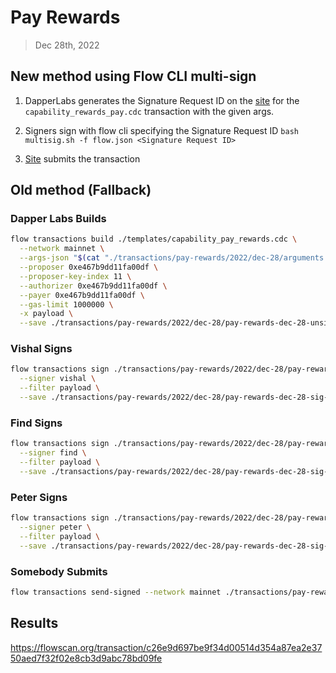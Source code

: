 # Pay Rewards
> Dec 28th, 2022

## New method using Flow CLI multi-sign

1. DapperLabs generates the Signature Request ID on the [site](https://flow-multisig-git-service-account-onflow.vercel.app/mainnet?type=serviceAccount&name=capability_pay_rewards.cdc&param=%5B%20%20%20%20%20%7B%20%20%20%20%20%20%20%20%20%22type%22:%20%22UFix64%22,%20%20%20%20%20%20%20%20%20%22value%22:%20%221312842.0%22%20%20%20%20%20%7D,%20%20%20%20%20%7B%20%20%20%20%20%20%20%20%20%22type%22:%20%22Dictionary%22,%20%20%20%20%20%20%20%20%20%22value%22:%20%5B%20%20%20%20%20%20%20%20%20%20%20%20%20%7B%20%20%20%20%20%20%20%20%20%20%20%20%20%20%20%20%20%22key%22:%20%7B%20%20%20%20%20%20%20%20%20%20%20%20%20%20%20%20%20%20%20%20%20%22type%22:%20%22String%22,%20%20%20%20%20%20%20%20%20%20%20%20%20%20%20%20%20%20%20%20%20%22value%22:%20%226c6af0933b710655ec553f4bead3b01c5e0a3ffd1194ee536efb926b356c54aa%22%20%20%20%20%20%20%20%20%20%20%20%20%20%20%20%20%20%7D,%20%20%20%20%20%20%20%20%20%20%20%20%20%20%20%20%20%22value%22:%20%7B%20%20%20%20%20%20%20%20%20%20%20%20%20%20%20%20%20%20%20%20%20%22type%22:%20%22UFix64%22,%20%20%20%20%20%20%20%20%20%20%20%20%20%20%20%20%20%20%20%20%20%22value%22:%20%220.5%22%20%20%20%20%20%20%20%20%20%20%20%20%20%20%20%20%20%7D%20%20%20%20%20%20%20%20%20%20%20%20%20%7D,%20%20%20%20%20%20%20%20%20%20%20%20%20%7B%20%20%20%20%20%20%20%20%20%20%20%20%20%20%20%20%20%22key%22:%20%7B%20%20%20%20%20%20%20%20%20%20%20%20%20%20%20%20%20%20%20%20%20%22type%22:%20%22String%22,%20%20%20%20%20%20%20%20%20%20%20%20%20%20%20%20%20%20%20%20%20%22value%22:%20%222b396b7fab0102f104a2af7e095b145cc14da28f863564802e158afc3e07e638%22%20%20%20%20%20%20%20%20%20%20%20%20%20%20%20%20%20%7D,%20%20%20%20%20%20%20%20%20%20%20%20%20%20%20%20%20%22value%22:%20%7B%20%20%20%20%20%20%20%20%20%20%20%20%20%20%20%20%20%20%20%20%20%22type%22:%20%22UFix64%22,%20%20%20%20%20%20%20%20%20%20%20%20%20%20%20%20%20%20%20%20%20%22value%22:%20%220.5%22%20%20%20%20%20%20%20%20%20%20%20%20%20%20%20%20%20%7D%20%20%20%20%20%20%20%20%20%20%20%20%20%7D%20%20%20%20%20%20%20%20%20%5D%20%20%20%20%20%7D%20%5D&acct=0xe467b9dd11fa00df&limit=1000000) for the `capability_rewards_pay.cdc` transaction with the given args.

2. Signers sign with flow cli specifying the Signature Request ID
`bash multisig.sh -f flow.json <Signature Request ID>`

3. [Site](https://flow-multisig-git-service-account-onflow.vercel.app/mainnet) submits the transaction

## Old method (Fallback)

### Dapper Labs Builds

```sh
flow transactions build ./templates/capability_pay_rewards.cdc \
  --network mainnet \
  --args-json "$(cat "./transactions/pay-rewards/2022/dec-28/arguments.json")" \
  --proposer 0xe467b9dd11fa00df \
  --proposer-key-index 11 \
  --authorizer 0xe467b9dd11fa00df \
  --payer 0xe467b9dd11fa00df \
  --gas-limit 1000000 \
  -x payload \
  --save ./transactions/pay-rewards/2022/dec-28/pay-rewards-dec-28-unsigned.rlp
```

### Vishal Signs

```sh
flow transactions sign ./transactions/pay-rewards/2022/dec-28/pay-rewards-dec-28-unsigned.rlp \
  --signer vishal \
  --filter payload \
  --save ./transactions/pay-rewards/2022/dec-28/pay-rewards-dec-28-sig-1.rlp
```

### Find Signs

```sh
flow transactions sign ./transactions/pay-rewards/2022/dec-28/pay-rewards-dec-28-sig-2.rlp \
  --signer find \
  --filter payload \
  --save ./transactions/pay-rewards/2022/dec-28/pay-rewards-dec-28-sig-3.rlp
```

### Peter Signs

```sh
flow transactions sign ./transactions/pay-rewards/2022/dec-28/pay-rewards-dec-28-sig-3.rlp \
  --signer peter \
  --filter payload \
  --save ./transactions/pay-rewards/2022/dec-28/pay-rewards-dec-28-sig-complete.rlp
```

### Somebody Submits

```sh
flow transactions send-signed --network mainnet ./transactions/pay-rewards/2022/dec-28/pay-rewards-dec-28-sig-complete.rlp
```

## Results

https://flowscan.org/transaction/c26e9d697be9f34d00514d354a87ea2e3750aed7f32f02e8cb3d9abc78bd09fe
